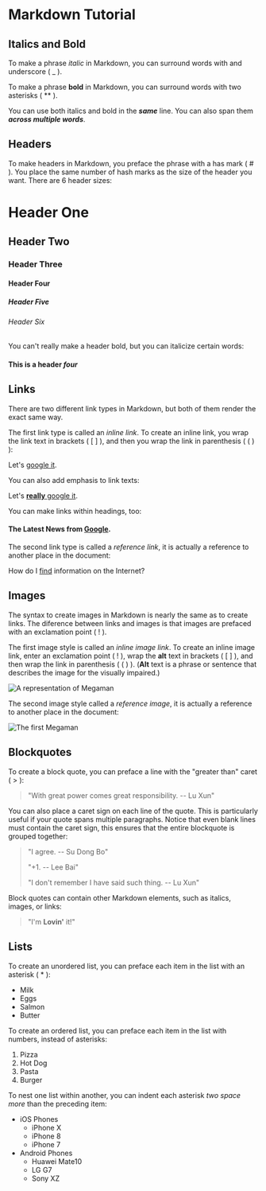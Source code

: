 # Markdown Tutorial

## Italics and Bold
To make a phrase _italic_ in Markdown, you can surround words with and underscore ( _ ).

To make a phrase **bold** in Markdown, you can surround words with two asterisks ( ** ).

You can use both italics and bold in the **_same_** line. You can also span them **_across multiple words_**.

## Headers
To make headers in Markdown, you preface the phrase with a has mark ( # ). You place the same number of hash marks as the size of the header you want. There are 6 header sizes:

# Header One
## Header Two
### Header Three
#### Header Four
##### Header Five
###### Header Six

You can't really make a header bold, but you can italicize certain words:

#### This is a header _four_

## Links
There are two different link types in Markdown, but both of them render the exact same way.

The first link type is called an _inline link_. To create an inline link, you wrap the link text in brackets ( [ ] ), and then you wrap the link in parenthesis ( ( ) ):

Let's [google it](www.google.com).

You can also add emphasis to link texts:

Let's [**really** google it](www.google.com).

You can make links within headings, too:

#### The Latest News from [Google](www.google.com).

The second link type is called a _reference link_, it is actually a reference to another place in the document:

How do I [find][google] information on the Internet?

[google]: www.google.com

## Images
The syntax to create images in Markdown is nearly the same as to create links. The diference between links and images is that images are prefaced with an exclamation point ( ! ).

The first image style is called an _inline image link_. To create an inline image link, enter an exclamation point ( ! ), wrap the **alt** text in brackets ( [ ] ), and then wrap the link in parenthesis ( ( ) ). (**Alt** text is a phrase or sentence that describes the image for the visually impaired.)

![A representation of Megaman](https://octodex.github.com/images/megacat-2.png)

The second image style called a _reference image_, it is actually a reference to another place in the document:

![The first Megaman][First Megaman]

[First Megaman]: https://octodex.github.com/images/megacat.jpg

## Blockquotes
To create a block quote, you can preface a line with the "greater than" caret ( > ):

> "With great power comes great responsibility. -- Lu Xun"

You can also place a caret sign on each line of the quote. This is particularly useful if your quote spans multiple paragraphs. Notice that even blank lines must contain the caret sign, this ensures that the entire blockquote is grouped together:
>
> "I agree. -- Su Dong Bo"
>
> "+1. -- Lee Bai"
>
> "I don't remember I have said such thing. -- Lu Xun"

Block quotes can contain other Markdown elements, such as italics, images, or links:

> "I'm **Lovin'** it!"

## Lists
To create an unordered list, you can preface each item in the list with an asterisk ( * ):

* Milk
* Eggs
* Salmon
* Butter

To create an ordered list, you can preface each item in the list with numbers, instead of asterisks:

1. Pizza
2. Hot Dog
3. Pasta
4. Burger

To nest one list within another, you can indent each asterisk _two space more_ than the preceding item:

* iOS Phones
  * iPhone X
  * iPhone 8
  * iPhone 7
* Android Phones
  * Huawei Mate10
  * LG G7
  * Sony XZ
 
